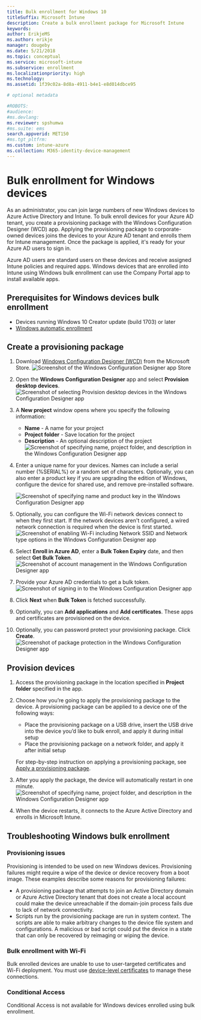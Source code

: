 ```yaml
---
title: Bulk enrollment for Windows 10
titleSuffix: Microsoft Intune
description: Create a bulk enrollment package for Microsoft Intune
keywords:
author: ErikjeMS
ms.author: erikje
manager: dougeby
ms.date: 5/21/2018
ms.topic: conceptual
ms.service: microsoft-intune
ms.subservice: enrollment
ms.localizationpriority: high
ms.technology:
ms.assetid: 1f39c02a-8d8a-4911-b4e1-e8d014dbce95

# optional metadata

#ROBOTS:
#audience:
#ms.devlang:
ms.reviewer: spshumwa
#ms.suite: ems
search.appverid: MET150
#ms.tgt_pltfrm:
ms.custom: intune-azure
ms.collection: M365-identity-device-management
---
```

# Bulk enrollment for Windows devices

As an administrator, you can join large numbers of new Windows devices to Azure Active Directory and Intune. To bulk enroll devices for your Azure AD tenant, you create a provisioning package with the Windows Configuration Designer (WCD) app. Applying the provisioning package to corporate-owned devices joins the devices to your Azure AD tenant and enrolls them for Intune management. Once the package is applied, it's ready for your Azure AD users to sign in.

Azure AD users are standard users on these devices and receive assigned Intune policies and required apps. Windows devices that are enrolled into Intune using Windows bulk enrollment can use the Company Portal app to install available apps. 

## Prerequisites for Windows devices bulk enrollment

- Devices running Windows 10 Creator update (build 1703) or later
- [Windows automatic enrollment](windows-enroll.md#enable-windows-10-automatic-enrollment)

## Create a provisioning package

1. Download [Windows Configuration Designer (WCD)](https://www.microsoft.com/store/apps/9nblggh4tx22) from the Microsoft Store.
   ![Screenshot of the Windows Configuration Designer app Store](./media/windows-bulk-enroll/bulk-enroll-store.png)

2. Open the **Windows Configuration Designer** app and select **Provision desktop devices**.
   ![Screenshot of selecting Provision desktop devices in the Windows Configuration Designer app](./media/windows-bulk-enroll/bulk-enroll-select.png)

3. A **New project** window opens where you specify the following information:
   - **Name** - A name for your project
   - **Project folder** - Save location for the project
   - **Description** - An optional description of the project
   ![Screenshot of specifying name, project folder, and description in the Windows Configuration Designer app](./media/windows-bulk-enroll/bulk-enroll-name.png)

4. Enter a unique name for your devices. Names can include a serial number (%SERIAL%) or a random set of characters. Optionally, you can also enter a product key if you are upgrading the edition of Windows, configure the device for shared use, and remove pre-installed software.
   
   ![Screenshot of specifying name and product key in the Windows Configuration Designer app](./media/windows-bulk-enroll/bulk-enroll-device.png)

5. Optionally, you can configure the Wi-Fi network devices connect to when they first start.  If the network devices aren't configured, a wired network connection is required when the device is first started.
   ![Screenshot of enabling Wi-Fi including Network SSID and Network type options in the Windows Configuration Designer app](./media/windows-bulk-enroll/bulk-enroll-network.png)

6. Select **Enroll in Azure AD**, enter a **Bulk Token Expiry** date, and then select **Get Bulk Token**.
   ![Screenshot of account management in the Windows Configuration Designer app](./media/windows-bulk-enroll/bulk-enroll-account.png)

7. Provide your Azure AD credentials to get a bulk token.
   ![Screenshot of signing in to the Windows Configuration Designer app](./media/windows-bulk-enroll/bulk-enroll-cred.png)

8. Click **Next** when **Bulk Token** is fetched successfully.

9. Optionally, you can **Add applications** and **Add certificates**. These apps and certificates are provisioned on the device.

10. Optionally, you can password protect your provisioning package.  Click **Create**.
    ![Screenshot of package protection in the Windows Configuration Designer app](./media/windows-bulk-enroll/bulk-enroll-create.png)

## Provision devices

1. Access the provisioning package in the location specified in **Project folder** specified in the app.

2. Choose how you’re going to apply the provisioning package to the device.  A provisioning package can be applied to a device one of the following ways:
   - Place the provisioning package on a USB drive, insert the USB drive into the device you’d like to bulk enroll, and apply it during initial setup
   - Place the provisioning package on a network folder, and apply it after initial setup

   For step-by-step instruction on applying a provisioning package, see [Apply a provisioning package](https://technet.microsoft.com/itpro/windows/configure/provisioning-apply-package).

3. After you apply the package, the device will automatically restart in one minute.
   ![Screenshot of specifying name, project folder, and description in the Windows Configuration Designer app](./media/windows-bulk-enroll/bulk-enroll-add.png)

4. When the device restarts, it connects to the Azure Active Directory and enrolls in Microsoft Intune.

## Troubleshooting Windows bulk enrollment

### Provisioning issues
Provisioning is intended to be used on new Windows devices. Provisioning failures might require a wipe of the device or device recovery from a boot image. These examples describe some reasons for provisioning failures:

- A provisioning package that attempts to join an Active Directory domain or Azure Active Directory tenant that does not create a local account could make the device unreachable if the domain-join process fails due to lack of network connectivity.
- Scripts run by the provisioning package are run in system context. The scripts are able to make arbitrary changes to the device file system and configurations. A malicious or bad script could put the device in a state that can only be recovered by reimaging or wiping the device.

### Bulk enrollment with Wi-Fi 

Bulk enrolled devices are unable to use to user-targeted certificates and Wi-Fi deployment. You must use [device-level certificates](../protect/certificates-configure.md) to manage these connections. 

### Conditional Access
Conditional Access is not available for Windows devices enrolled using bulk enrollment.
